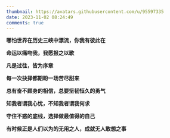 ```yaml
---
thumbnail: https://avatars.githubusercontent.com/u/95597335
date: 2023-11-02 08:24:49
comments: true
---
```


**哪怕世界在历史三峡中漂流，你我有彼此在**

**命运以痛吻我，我愿报之以歌**

**凡是过往，皆为序章**

**每一次抉择都期盼一场苦尽甜来**

**总有奋不顾身的相信，总要坚韧恒久的勇气**

**知我者谓我心忧，不知我者谓我何求**

**守住不惑的底线，选择做最值得的自己**

**有时候正是人们以为的无用之人，成就无人敢想之事**
